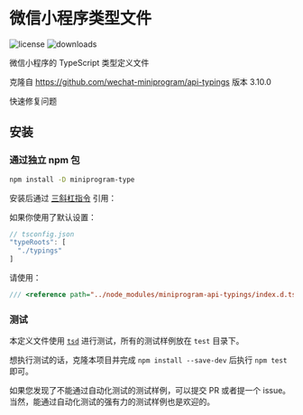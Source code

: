 微信小程序类型文件
======
![license](https://img.shields.io/npm/l/miniprogram-type)
![downloads](https://img.shields.io/npm/dt/miniprogram-type)

微信小程序的 TypeScript 类型定义文件

克隆自 https://github.com/wechat-miniprogram/api-typings 版本 3.10.0

快速修复问题

## 安装

### 通过独立 npm 包

```bash
npm install -D miniprogram-type
```

安装后通过 [三斜杠指令](https://www.tslang.cn/docs/handbook/triple-slash-directives.html) 引用：

如果你使用了默认设置：
``` javascript
// tsconfig.json
"typeRoots": [
  "./typings"
]
```

请使用：
```typescript
/// <reference path="../node_modules/miniprogram-api-typings/index.d.ts" />
```


### 测试

本定义文件使用 [`tsd`](https://github.com/SamVerschueren/tsd) 进行测试，所有的测试样例放在 `test` 目录下。

想执行测试的话，克隆本项目并完成 `npm install --save-dev` 后执行 `npm test` 即可。

如果您发现了不能通过自动化测试的测试样例，可以提交 PR 或者提一个 issue。当然，能通过自动化测试的强有力的测试样例也是欢迎的。
